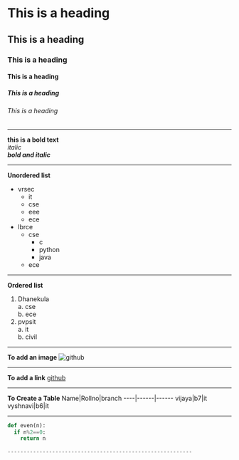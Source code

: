 # This is a heading
## This is a heading
### This is a heading
#### This is a heading
##### This is a heading
###### This is a heading
------------------------------------
  
**this is a bold text**  
*italic*  
***bold and italic***  
   
-------------------------------------
   
**Unordered list**
- vrsec
  + it
  + cse
  + eee
  + ece
- lbrce
  - cse  
    - c
    - python    
    - java   
  - ece    

--------------------------------------
     
**Ordered list**
1. Dhanekula  
  a. cse  
  b. ece  
2. pvpsit  
  a. it  
  b. civil  
    
------------------------------------------
     
 **To add an image**
 ![github](https://res.cloudinary.com/practicaldev/image/fetch/s--i_sb3chq--/c_imagga_scale,f_auto,fl_progressive,h_900,q_auto,w_1600/https://thepracticaldev.s3.amazonaws.com/i/fk0849hvg2rt13bpqhjy.jpg)
     
---------------------------------------------------------
   
**To add a link**
[github](https://github.com/)
    
---------------------------------------------------------
      
**To Create a Table**
Name|Rollno|branch 
----|------|------
vijaya|b7|it  
vyshnavi|b6|it 
  
---------------------------------------------------------
   
```python  
def even(n):  
  if n%2==0:  
    return n  
        
----------------------------------------------------------
